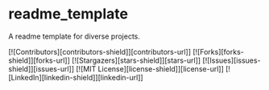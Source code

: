 # readme_template
A readme template for diverse projects.

[![Contributors][contributors-shield]][contributors-url]]
[![Forks][forks-shield]][forks-url]]
[![Stargazers][stars-shield]][stars-url]]
[![Issues][issues-shield]][issues-url]]
[![MIT License][license-shield]][license-url]]
[![LinkedIn][linkedin-shield]][linkedin-url]]
